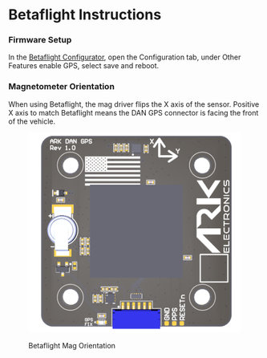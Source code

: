# Betaflight Instructions

### Firmware Setup <a href="#firmware-setup" id="firmware-setup"></a>

In the [Betaflight Configurator](https://app.betaflight.com/), open the Configuration tab, under Other Features enable GPS, select save and reboot.

### Magnetometer Orientation

When using Betaflight, the mag driver flips the X axis of the sensor. Positive X axis to match Betaflight means the DAN GPS connector is facing the front of the vehicle.

<figure><img src="../../.gitbook/assets/Acrobat_7qNwKeMoco.png" alt=""><figcaption><p>Betaflight Mag Orientation</p></figcaption></figure>
